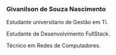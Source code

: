 ### Givanilson de Souza Nascimento
Estudante universitario de Gestão em Ti.

Estudante de Desenvolvimento FullStack. 

Técnico em Redes de Computadores.


